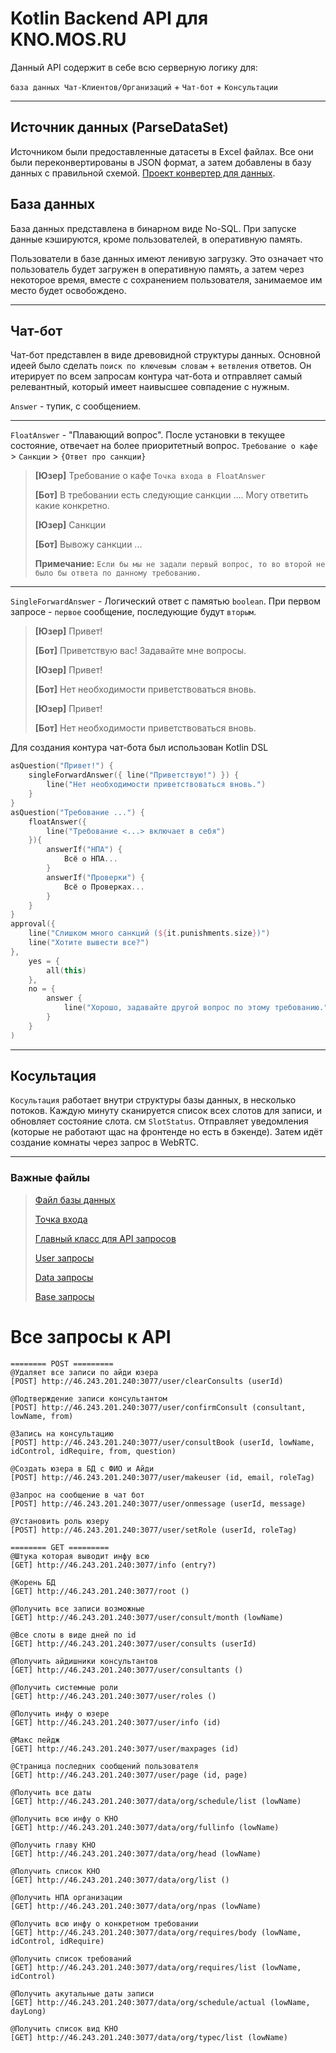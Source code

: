 # Kotlin Backend API для KNO.MOS.RU

Данный API содержит в себе всю серверную логику для: 

`база данных Чат-Клиентов/Организаций` + `Чат-бот` + `Консультации`
***

## Источник данных (ParseDataSet)
Источником были предоставленные датасеты в Excel файлах. Все они были переконвертированы в JSON формат, а затем добавлены в базу данных с правильной схемой.
[Проект конвертер для данных](ParseDataSet).

## База данных
База данных представлена в бинарном виде No-SQL. При запуске данные кэшируются, кроме пользователей, в оперативную память.

Пользователи в базе данных имеют ленивую загрузку. Это означает что пользователь будет загружен в оперативную память, а затем через некоторое время, вместе с сохранением пользователя, занимаемое им место будет освобождено.

***

## Чат-бот
Чат-бот представлен в виде древовидной структуры данных.
Основной идеей было сделать `поиск по ключевым словам` + `ветвления` ответов. Он итерирует по всем запросам контура чат-бота и отправляет самый релевантный, который имеет наивысшее совпадение с нужным.

`Answer` - тупик, с сообщением.
***
`FloatAnswer` - "Плавающий вопрос". После установки в текущее состояние, отвечает на более приоритетный вопрос. `Требование о кафе` > `Санкции` > `{Ответ про санкции}`

> **[Юзер]** Требование о кафе `Точка входа в FloatAnswer`
> 
> **[Бот]** В требовании есть следующие санкции .... Могу ответить какие конкретно.
> 
> **[Юзер]** Санкции
>
> **[Бот]** Вывожу санкции ...
> 
> **Примечание:** `Если бы мы не задали первый вопрос, то во второй не было бы ответа по данному требованию.`
***
`SingleForwardAnswer` - Логический ответ с памятью `boolean`. При первом запросе - `первое` сообщение, последующие будут `вторым`.
> **[Юзер]** Привет!
> 
> **[Бот]** Приветствую вас! Задавайте мне вопросы.
> 
> **[Юзер]** Привет!
> 
> **[Бот]** Нет необходимости приветствоваться вновь.
> 
> **[Юзер]** Привет!
> 
> **[Бот]** Нет необходимости приветствоваться вновь.

Для создания контура чат-бота был использован Kotlin DSL
```kotlin
asQuestion("Привет!") {
    singleForwardAnswer({ line("Приветствую!") }) {
        line("Нет необходимости приветствоваться вновь.")
    }
}
asQuestion("Требование ...") {
    floatAnswer({
        line("Требование <...> включает в себя")
    }){
        answerIf("НПА") {
            Всё о НПА...
        }
        answerIf("Проверки") {
            Всё о Проверках...
        }
    }
}
approval({
    line("Слишком много санкций (${it.punishments.size})")
    line("Хотите вывести все?")
},
    yes = {
        all(this)
    },
    no = {
        answer {
            line("Хорошо, задавайте другой вопрос по этому требованию.")
        }
    }
)
```
***
## Косультация

`Косультация` работает внутри структуры базы данных, в несколько потоков. Каждую минуту сканируется список всех слотов для записи, и обновляет состояние слота. см `SlotStatus`. Отправляет уведомления (которые не работают щас на фронтенде но есть в бэкенде). Затем идёт создание комнаты через запрос в WebRTC.
***

### **Важные файлы**

>
> [Файл базы данных](org.db.bin)
>
> [Точка входа](ChatBit/src/main/java/ru/bav/entry/Main.java)
>
> [Главный класс для API запросов](ChatBit/src/main/kotlin/ru/bav/server/api/Endpoints.kt)
>
> [User запросы](ChatBit/src/main/kotlin/ru/bav/server/api/core/UserController.kt)
>
> [Data запросы](ChatBit/src/main/kotlin/ru/bav/server/api/core/DataController.kt)
>
> [Base запросы](ChatBit/src/main/kotlin/ru/bav/server/api/core/BaseController.kt)

# Все запросы к API
```
======== POST =========
@Удаляет все записи по айди юзера
[POST] http://46.243.201.240:3077/user/clearConsults (userId)

@Подтверждение записи консультантом
[POST] http://46.243.201.240:3077/user/confirmConsult (consultant, lowName, from)

@Запись на консультацию
[POST] http://46.243.201.240:3077/user/consultBook (userId, lowName, idControl, idRequire, from, question)

@Создать юзера в БД с ФИО и Айди
[POST] http://46.243.201.240:3077/user/makeuser (id, email, roleTag)

@Запрос на сообщение в чат бот
[POST] http://46.243.201.240:3077/user/onmessage (userId, message)

@Установить роль юзеру
[POST] http://46.243.201.240:3077/user/setRole (userId, roleTag)

======== GET =========
@Штука которая выводит инфу всю
[GET] http://46.243.201.240:3077/info (entry?)

@Корень БД
[GET] http://46.243.201.240:3077/root ()

@Получить все записи возможные
[GET] http://46.243.201.240:3077/user/consult/month (lowName)

@Все слоты в виде дней по id
[GET] http://46.243.201.240:3077/user/consults (userId)

@Получить айдишники консультантов
[GET] http://46.243.201.240:3077/user/consultants ()

@Получить системные роли
[GET] http://46.243.201.240:3077/user/roles ()

@Получить инфу о юзере
[GET] http://46.243.201.240:3077/user/info (id)

@Макс пейдж
[GET] http://46.243.201.240:3077/user/maxpages (id)

@Страница последних сообщений пользователя
[GET] http://46.243.201.240:3077/user/page (id, page)

@Получить все даты
[GET] http://46.243.201.240:3077/data/org/schedule/list (lowName)

@Получить всю инфу о КНО
[GET] http://46.243.201.240:3077/data/org/fullinfo (lowName)

@Получить главу КНО
[GET] http://46.243.201.240:3077/data/org/head (lowName)

@Получить список КНО
[GET] http://46.243.201.240:3077/data/org/list ()

@Получить НПА организации
[GET] http://46.243.201.240:3077/data/org/npas (lowName)

@Получить всю инфу о конкретном требовании
[GET] http://46.243.201.240:3077/data/org/requires/body (lowName, idControl, idRequire)

@Получить список требований
[GET] http://46.243.201.240:3077/data/org/requires/list (lowName, idControl)

@Получить акутальные даты записи
[GET] http://46.243.201.240:3077/data/org/schedule/actual (lowName, dayLong)

@Получить список вид КНО
[GET] http://46.243.201.240:3077/data/org/typec/list (lowName)
```